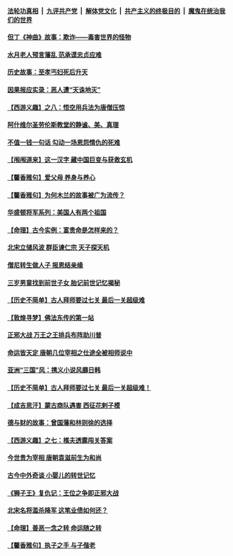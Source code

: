 

####  [法轮功真相](../../../../basic/blob/master/README.md?t=12022101) &nbsp;|&nbsp; [九评共产党](../../../../9ping.md/blob/master/README.md?t=12022101) &nbsp;|&nbsp; [解体党文化](../../../../jtdwh.md/blob/master/README.md?t=12022101)  &nbsp;|&nbsp; [共产主义的终极目的](../../../../gczydzjmd.md/blob/master/README.md?t=12022101) &nbsp;|&nbsp; [魔鬼在统治我们的世界](../../../../mgztzwmdsj.md/blob/master/README.md?t=12022101) 

#### [但丁《神曲》故事：欺诈——毒害世界的怪物](../pages/prog647/a103000202.md?t=12022101) 

#### [水月老人预言藩乱 范承谟忠贞应难](../pages/prog647/a103000198.md?t=12022101) 

#### [历史故事：至孝丐妇死后升天](../pages/prog647/a102999302.md?t=12022101) 

#### [因果报应实录：恶人遭“天诛地灭”](../pages/prog647/a102999283.md?t=12022101) 

#### [【西游义趣】之八：悟空用兵法为唐僧压惊](../pages/prog647/a102998752.md?t=12022101) 

#### [阿什维尔圣劳伦斯教堂的静谧、美、真理](../pages/prog647/a102998470.md?t=12022101) 

#### [不值一钱一句话 勾动一场恩怨情仇的死难](../pages/prog647/a102998452.md?t=12022101) 

#### [【闱闱道来】这一汉字 藏中国巨变与获救玄机](../pages/prog647/a102997995.md?t=12022101) 

#### [【馨香雅句】爱父母 养身与养心](../pages/prog647/a102997947.md?t=12022101) 

#### [【馨香雅句】为何木兰的故事被广为流传？](../pages/prog647/a102997938.md?t=12022101) 

#### [华盛顿将军系列：美国人有两个祖国](../pages/prog647/a102997581.md?t=12022101) 

#### [【命理】古今实例：富贵命是怎样来的？](../pages/prog647/a102997326.md?t=12022101) 

#### [北宋立储风波 群臣谏仁宗 天子探天机](../pages/prog647/a102997265.md?t=12022101) 

#### [僧尼转生做人子 报恩结亲缘](../pages/prog647/a102996525.md?t=12022101) 

#### [三岁男童找到前世子女 胎记前世记忆揭秘](../pages/prog647/a102996518.md?t=12022101) 

#### [【历史不简单】古人拜师要过七关 最后一关超级难](../pages/prog647/a102995731.md?t=12022101) 

#### [【敦煌寻梦】佛法东传的第一站](../pages/prog647/a102995712.md?t=12022101) 

#### [正邪大战 万王之王排兵布阵助川普](../pages/prog647/a102995225.md?t=12022101) 

#### [命运皆天定 唐朝几位宰相之仕途全被相师说中](../pages/prog647/a102994955.md?t=12022101) 

#### [亚洲“三国”风：携义小说风靡日韩](../pages/prog647/a102994932.md?t=12022101) 

#### [【历史不简单】古人拜师要过七关 最后一关超级难！](../pages/prog647/a102994747.md?t=12022101) 

#### [【成吉思汗】蒙古商队遇害 西征花剌子模](../pages/prog647/a102994412.md?t=12022101) 

#### [德与财的故事：曾国藩和林则徐的选择](../pages/prog647/a102994112.md?t=12022101) 

#### [【西游义趣】之七：樵夫透露闯关答案](../pages/prog647/a102993633.md?t=12022101) 

#### [今世贵为宰相 唐朝袁滋前生为和尚](../pages/prog647/a102993353.md?t=12022101) 

#### [古今中外奇谈 小婴儿的转世记忆](../pages/prog647/a102993346.md?t=12022101) 

#### [《狮子王》复仇记：王位之争即正邪大战](../pages/prog647/a102992567.md?t=12022101) 

#### [北宋名将滥杀降军 这笔业债如何还？](../pages/prog647/a102992080.md?t=12022101) 

#### [【命理】善恶一念之转 命运随之转](../pages/prog647/a102992065.md?t=12022101) 

#### [【馨香雅句】执子之手 与子偕老](../pages/prog647/a102991892.md?t=12022101) 

